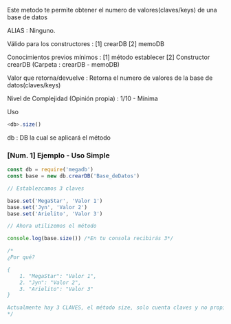 Este metodo te permite obtener el numero de valores(claves/keys) de una base de datos

ALIAS :
	Ninguno.

Válido para los constructores :
	[1] crearDB
	[2] memoDB

Conocimientos previos mínimos :
	[1] método establecer
	[2]	Constructor crearDB (Carpeta : crearDB - memoDB)

Valor que retorna/devuelve :
	Retorna el numero de valores de la base de datos(claves/keys)

Nivel de Complejidad (Opinión propia) :
	1/10 - Mínima

Uso
```js
<db>.size()
```

db : DB la cual se aplicará el método

### [Num. 1] Ejemplo - Uso Simple
```js
const db = require('megadb')
const base = new db.crearDB('Base_deDatos')

// Establezcamos 3 claves

base.set('MegaStar', 'Valor 1')
base.set('Jyn', 'Valor 2')
base.set('Arielito', 'Valor 3')

// Ahora utilizemos el método

console.log(base.size()) /*En tu consola recibirás 3*/

/*
¿Por qué?

{
	1. "MegaStar": "Valor 1",
	2. "Jyn": "Valor 2",
	3. "Arielito": "Valor 3"
}

Actualmente hay 3 CLAVES, el método size, solo cuenta claves y no propiedades ni valores de una base de datos
*/

```